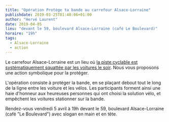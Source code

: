 ```yaml
---
title: "Opération Protège ta bande au carrefour Alsace-Lorraine"
publishdate: 2019-03-25T01:40:06+01:00
author: "Hervé Laurent"
date: 2019-04-05
lieu: "devant le 59, boulevard Alsace-Lorraine (café Le Boulevard)"
horaire: "19h"
tags:
  - Alsace-Lorraine
  - action
---
```


Le carrefour Alsace-Lorraine est un lieu où [la piste cyclable est systématiquement
squattée par les voitures le soir][video]. Nous vous proposons une action symbolique
pour la protéger.

<!--more-->

L'opération consiste à protéger la bande, en se  plaçant debout tout le long de
 la ligne entre les voiture et les vélos. Les participants forment ainsi une 
haie d'honneur aux heureuses personnes qui ont choisi la solution vélo, et 
empêchent les voitures stationner sur la bande.

Rendez-vous vendredi 5 avril à 19h devant le 59, boulevard Alsace-Lorraine 
(café "Le Boulevard") avec slogan en main et en tête.

[video]: https://www.facebook.com/pauaveloo/videos/342258119738481/